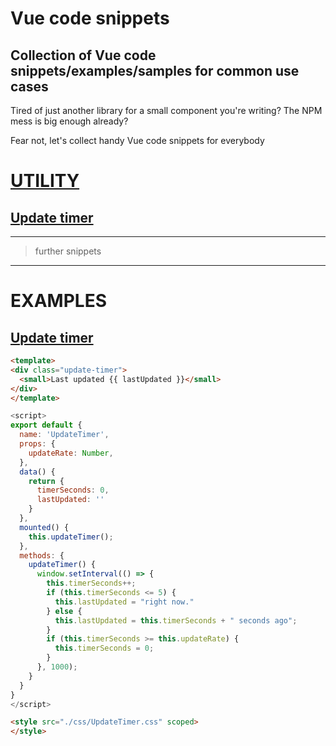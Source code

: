 # Vue code snippets
## Collection of Vue code snippets/examples/samples for common use cases

Tired of just another library for a small component you're writing?
The NPM mess is big enough already?

Fear not, let's collect handy Vue code snippets for everybody

# [UTILITY](./utility)

## [Update timer](./utility/update-timer/UpdateTimer.md)

---
> further snippets
---


# EXAMPLES

## [Update timer](./utility/update-timer/UpdateTimer.md)

```html
<template>
<div class="update-timer">
  <small>Last updated {{ lastUpdated }}</small>
</div>
</template>
```

```javascript
<script>
export default {
  name: 'UpdateTimer',
  props: {
    updateRate: Number,
  },
  data() {
    return {
      timerSeconds: 0,
      lastUpdated: ''
    }
  },
  mounted() {
    this.updateTimer();
  },
  methods: {
    updateTimer() {
      window.setInterval(() => {
        this.timerSeconds++;
        if (this.timerSeconds <= 5) {
          this.lastUpdated = "right now."
        } else {
          this.lastUpdated = this.timerSeconds + " seconds ago";
        }
        if (this.timerSeconds >= this.updateRate) {
          this.timerSeconds = 0;
        }
      }, 1000);
    }
  }
} 
</script>
```
```html
<style src="./css/UpdateTimer.css" scoped>
</style>
```
